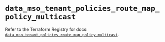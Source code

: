 # `data_mso_tenant_policies_route_map_policy_multicast`

Refer to the Terraform Registry for docs: [`data_mso_tenant_policies_route_map_policy_multicast`](https://registry.terraform.io/providers/ciscodevnet/mso/1.5.3/docs/data-sources/tenant_policies_route_map_policy_multicast).
